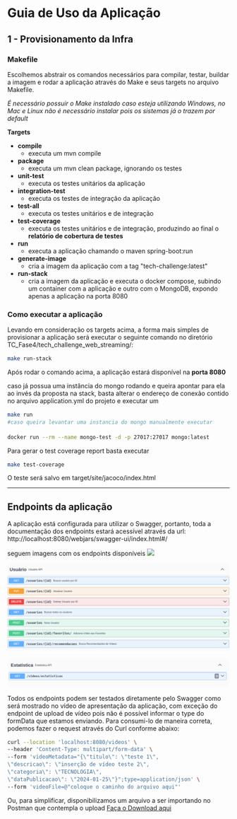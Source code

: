# Guia de Uso da Aplicação

## 1 - Provisionamento da Infra 

### Makefile
Escolhemos abstrair os comandos necessários para compilar, testar, buildar a imagem e rodar a aplicação através do Make e seus targets no arquivo Makefile.

*É necessário possuir o Make instalado caso esteja utilizando Windows, no Mac e Linux não é necessário instalar pois os sistemas já o trazem por default* 

**Targets**

 - **compile**
     - executa um mvn compile 
 - **package**
     - executa um mvn clean package, ignorando os testes 
 - **unit-test**
   - executa os testes unitários da aplicação 
 - **integration-test**
   - executa os testes de integração da aplicação
 - **test-all**
   - executa os testes unitários e de integração
 - **test-coverage** 
   - executa os testes unitários e de integração, produzindo ao final o **relatório de cobertura de testes**
 - **run**
   - executa a aplicação chamando o maven spring-boot:run
 - **generate-image**
    - cria a imagem da aplicação com a tag "tech-challenge:latest"
- **run-stack**
  - cria a imagem da aplicação e executa o docker compose, subindo um container com a aplicação e outro com o MongoDB, expondo apenas a aplicação na porta 8080

### Como executar a aplicação 
Levando em consideração os targets acima, a forma mais simples de provisionar a aplicação será executar o seguinte comando no diretório TC_Fase4/tech_challenge_web_streaming/: 
```bash 
make run-stack
```
Após rodar o comando acima, a aplicação estará disponível na **porta 8080**

caso já possua uma instância do mongo rodando e queira apontar para ela ao invés da proposta na stack, basta alterar o endereço de conexão contido no arquivo application.yml do projeto e executar um 
```bash 
make run
#caso queira levantar uma instancia do mongo manualmente executar 

docker run --rm --name mongo-test -d -p 27017:27017 mongo:latest
```
Para gerar o test coverage report basta executar 
```bash 
make test-coverage
```
O teste será salvo em target/site/jacoco/index.html

---
## Endpoints da aplicação 
A aplicação está configurada para utilizar o Swagger, portanto, toda a documentação dos endpoints estará acessível através da url: 
http://localhost:8080/webjars/swagger-ui/index.html#/

seguem imagens com os endpoints disponíveis 
![](![](2024-01-28-18-33-39.png).png)

![](image.png.png)

![](2024-01-28-18-35-06.png)

Todos os endpoints podem ser testados diretamente pelo Swagger como será mostrado no vídeo de apresentação da aplicação, com exceção do endpoint de upload de vídeo pois não é possível informar o type do formData que estamos enviando. Para consumi-lo de maneira correta, podemos fazer o request através do Curl conforme abaixo: 
```bash 
curl --location 'localhost:8080/videos' \
--header 'Content-Type: multipart/form-data' \
--form 'videoMetadata="{\"titulo\": \"teste 1\",
\"descricao\": \"inserção de vídeo teste 2\",
\"categoria\": \"TECNOLOGIA\",
\"dataPublicacao\": \"2024-01-25\"}";type=application/json' \
--form 'videoFile=@"coloque o caminho do arquivo aqui"'
```
Ou, para simplificar, disponibilizamos um arquivo a ser importando no Postman que contempla o upload 
[Faça o Download aqui](./Video%20API.postman_collection.json)


